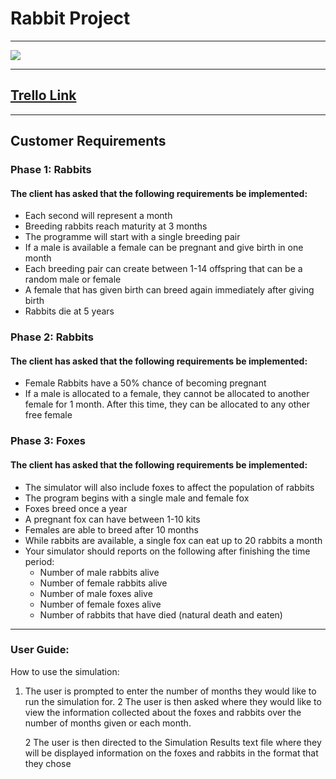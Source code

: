 # Rabbit Project

----

![](https://media.giphy.com/media/YQCp9d6HrlnoI/giphy.gif)

----

## [Trello Link](https://trello.com/b/DXMhTeja/team-awesome)

----

## Customer Requirements

### Phase 1: Rabbits  
#### The client has asked that the following requirements be implemented:
- Each second will represent a month  
- Breeding rabbits reach maturity at 3 months  
- The programme will start with a single breeding pair  
- If a male is available a female can be pregnant and give birth in one month  
- Each breeding pair can create between 1-14 offspring that can be a random male or female  
- A female that has given birth can breed again immediately after giving birth  
- Rabbits die at 5 years

### Phase 2: Rabbits
#### The client has asked that the following requirements be implemented:  
- Female Rabbits have a 50% chance of becoming pregnant  
- If a male is allocated to a female, they cannot be allocated to another female for 1 month. After this time, they can be allocated to any other free female


### Phase 3: Foxes
#### The client has asked that the following requirements be implemented:  
- The simulator will also include foxes to affect the population of rabbits  
- The program begins with a single male and female fox  
- Foxes breed once a year  
- A pregnant fox can have between 1-10 kits  
- Females are able to breed after 10 months  
- While rabbits are available, a single fox can eat up to 20 rabbits a month  
- Your simulator should reports on the following after finishing the time period:      
    - Number of male rabbits alive      
    - Number of female rabbits alive      
    - Number of male foxes alive      
    - Number of female foxes alive      
    - Number of rabbits that have died (natural death and eaten)
    
----

### User Guide:

How to use the simulation:
	
 1. The user is prompted to enter the number of months they would like to run the simulation for.
 2 The user is then asked where they would like to view the information collected about the foxes and rabbits over the number of months given or each month.

	  2 The user is then directed to the Simulation Results text file where they will be displayed information on the foxes and rabbits in the format that they chose
